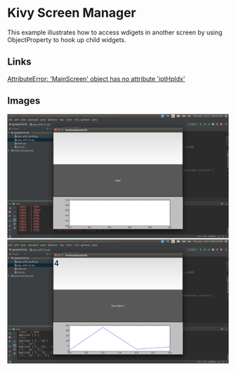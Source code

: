 # Kivy Screen Manager

This example illustrates how to access wdigets in another screen by using ObjectProperty to hook up child widgets.

## Links
[AttributeError: 'MainScreen' object has no attribute 'iptHpIdx'](https://stackoverflow.com/questions/46070745/attributeerror-mainscreen-object-has-no-attribute-ipthpidx/46098618#46098618)

## Images
![App Startup](https://github.com/ikolim/StackExchange/blob/master/Python/Kivy/images/QA46070745/Img01-Startup.png "App Startup")
![Kivy Garden Matplotlib](https://github.com/ikolim/StackExchange/blob/master/Python/Kivy/images/QA46070745/Img08-Plot-Point2-to-Point4.png "Kivy Garden Matplotlib")
